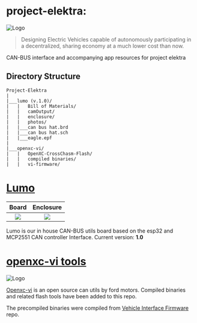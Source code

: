 # project-elektra: 
![Logo](https://raw.githubusercontent.com/Tero-Labs/project-elektra/main/lumo/photos/logo_48x48.png "Tero Labs")

> Designing Electric Vehicles capable of autonomously participating in a decentralized, sharing economy at a much lower cost than now.

     

CAN-BUS interface and accompanying app resources for project elektra


## Directory Structure
```
Project-Elektra
|
|___lumo (v.1.0)/
|   |   Bill of Materials/
|   |   camOutput/
|   |   enclosure/
|   |   photos/
|   |___can bus hat.brd
|   |___can bus hat.sch
|   |___eagle.epf
|
|___openxc-vi/
|   |   OpenXC-CrossChasm-Flash/
|   |   compiled binaries/
|   |   vi-firmware/
```
# [Lumo](https://github.com/Tero-Labs/project-elektra/tree/main/lumo)
Board             |  Enclosure
:-------------------------:|:-------------------------:
![](https://raw.githubusercontent.com/Tero-Labs/project-elektra/main/lumo/photos/render_RTX.png)  |  ![](https://raw.githubusercontent.com/Tero-Labs/project-elektra/main/lumo/photos/enclosure-rtx.png)


Lumo is our in house CAN-BUS utils board based on the esp32 and MCP2551 CAN controller Interface.
Current version: __1.0__


# [openxc-vi tools](https://github.com/Tero-Labs/project-elektra/tree/main/openxc-vi)
![Logo](http://vi.openxcplatform.com/static/images/openxc-logo.png "Open XC")

[Openxc-vi](http://vi.openxcplatform.com/) is an open source can utils by ford motors. Compiled binaries and related flash tools have been added to this repo. 

The precompiled binaries were compiled from [Vehicle Interface Firmware](https://github.com/openxc/vi-firmware) repo.